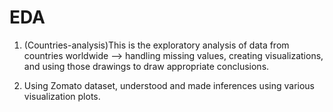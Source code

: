 # EDA
1. (Countries-analysis)This is the exploratory analysis of data from countries worldwide --> handling missing values, creating visualizations, and using those drawings to draw appropriate conclusions. 

2. Using Zomato dataset, understood and made inferences using various visualization plots.
